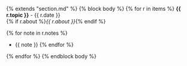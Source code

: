 {% extends "section.md" %}
{% block body %}
{% for r in items %}
**{{ r.topic }}** - {{ r.date }}  
{% if r.about %}*{{ r.about }}*{% endif %}


{% for note in r.notes %}
  - {{ note }}
{% endfor %}

{% endfor %}
{% endblock body %}
